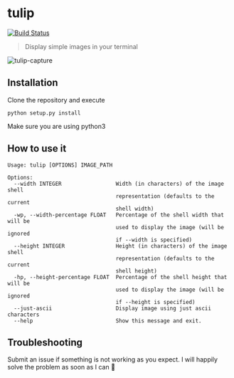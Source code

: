 # tulip
[![Build Status](https://travis-ci.org/BraulioVM/tulip.svg)](https://travis-ci.org/BraulioVM/tulip)
> Display simple images in your terminal

![tulip-capture](https://cloud.githubusercontent.com/assets/715372/12051538/97241142-af05-11e5-8285-0d18eeded333.png)

## Installation
Clone the repository and execute 

````
python setup.py install
````

Make sure you are using python3

## How to use it
````
Usage: tulip [OPTIONS] IMAGE_PATH

Options:
  --width INTEGER                 Width (in characters) of the image shell
                                  representation (defaults to the current
                                  shell width)
  -wp, --width-percentage FLOAT   Percentage of the shell width that will be
                                  used to display the image (will be ignored
                                  if --width is specified)
  --height INTEGER                Height (in characters) of the image shell
                                  representation (defaults to the current
                                  shell height)
  -hp, --height-percentage FLOAT  Percentage of the shell height that will be
                                  used to display the image (will be ignored
                                  if --height is specified)
  --just-ascii                    Display image using just ascii characters
  --help                          Show this message and exit.

````

## Troubleshooting
Submit an issue if something is not working as you expect. I will happily solve the problem as soon as I can :muscle: